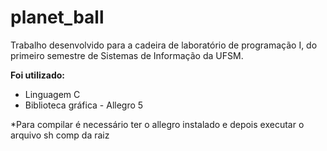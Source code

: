 # planet_ball

Trabalho desenvolvido para a cadeira de laboratório de programação I, do primeiro semestre de Sistemas de Informação da UFSM.

**Foi utilizado:**

* Linguagem C
* Biblioteca gráfica - Allegro 5


*Para compilar é necessário ter o allegro instalado e depois executar o arquivo sh comp da raiz




